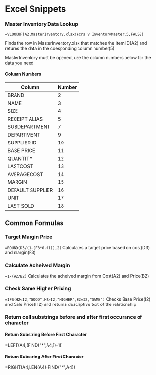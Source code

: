 # Excel Snippets

### Master Inventory Data Lookup

`=VLOOKUP(A2,MasterInventory.xlsx!ecrs_v_InventoryMaster,5,FALSE)`

Finds the row in MasterInventory.xlsx that matches the Item ID(A2) and returns the data in the coesponding column number(5)

MasterInventory must be opened, use the column numbers below for the data you need

#### Column Numbers    

| Column | Number |
| ----------- | ----------- |
| BRAND |  2| 
| NAME  |  3| 
| SIZE |  4| 
| RECEIPT ALIAS |  5| 
| SUBDEPARTMENT |  7| 
| DEPARTMENT |  9| 
| SUPPLIER ID |  10| 
| BASE PRICE |  11| 
| QUANTITY| 12| 
| LASTCOST |  13| 
| AVERAGECOST |  14| 
| MARGIN |  15| 
| DEFAULT SUPPLIER |  16| 
| UNIT| 17| 
| LAST SOLD| 18|    

## Common Formulas
### Target Margin Price
`=ROUND(D3/(1-(F3*0.01)),2)`
Calculates a target price based on cost(D3) and margin(F3)

### Calculate Acheived Margin
`=1-(A2/B2)`
Calculates the acheived margin from Cost(A2) and Price(B2)

### Check Same Higher Pricing
`=IFS(H2<I2,"GOOD",H2>I2,"HIGHER",H2=I2,"SAME")`
Checks Base Price(I2) and Sale Price(H2) and returns descriptive text of the relationship

### Return cell substrings before and after first occurance of character
#### Return Substring Before First Character
=LEFT(A4,(FIND("*",A4,1)-1))
#### Return Substring After First Character
=RIGHT(A4,LEN(A4)-FIND("*",A4))
